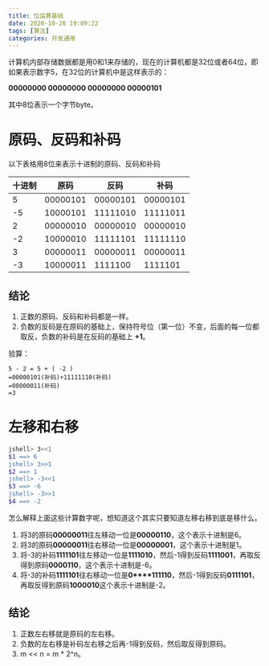 ```yaml
---
title: 位运算基础
date: 2020-10-26 19:09:22
tags: [算法]
categories: 开发通用
---
```


计算机内部存储数据都是用0和1来存储的，现在的计算机都是32位或者64位，即如果表示数字5，在32位的计算机中是这样表示的：

**00000000 00000000 00000000 00000101**

其中8位表示一个字节byte。

# 原码、反码和补码

以下表格用8位来表示十进制的原码、反码和补码

| 十进制 | 原码     | 反码     | 补码     |
| ------ | -------- | -------- | -------- |
| 5      | 00000101 | 00000101 | 00000101 |
| -5     | 10000101 | 11111010 | 11111011 |
| 2      | 00000010 | 00000010 | 00000010 |
| -2     | 10000010 | 11111101 | 11111110 |
| 3      | 00000011 | 00000011 | 00000011 |
| -3     | 10000011 | 1111100  | 1111101  |

## 结论

1. 正数的原码、反码和补码都是一样。
2. 负数的反码是在原码的基础上，保持符号位（第一位）不变，后面的每一位都取反，负数的补码是在反码的基础上 **+1**。

验算：

```
5 - 2 = 5 + ( -2 )
=00000101(补码)+11111110(补码)
=00000011(补码)
=3
```



# 左移和右移

```bash
jshell> 3<<1
$1 ==> 6
jshell> 3>>1
$2 ==> 1
jshell> -3<<1
$3 ==> -6
jshell> -3>>1
$4 ==> -2
```

怎么解释上面这些计算数字呢，想知道这个其实只要知道左移右移到底是移什么。

1. 将3的原码**00000011**往左移动一位是**00000110**，这个表示十进制是6。
2. 将3的原码**00000011**往右移动一位是**00000001**，这个表示十进制是1。
3. 将-3的补码**1111101**往左移动一位是**1111010**，然后-1得到反码**1111001**，再取反得到原码**0000110**，这个表示十进制是-6。
4. 将-3的补码**1111101**往右移动一位是**0****111110**，然后-1得到反码**0111101**，再取反得到原码**1000010**这个表示十进制是-2。



## 结论

1. 正数左右移就是原码的左右移。
2. 负数的左右移是补码左右移之后再-1得到反码，然后取反得到原码。
3. m << n = m * 2^n。
